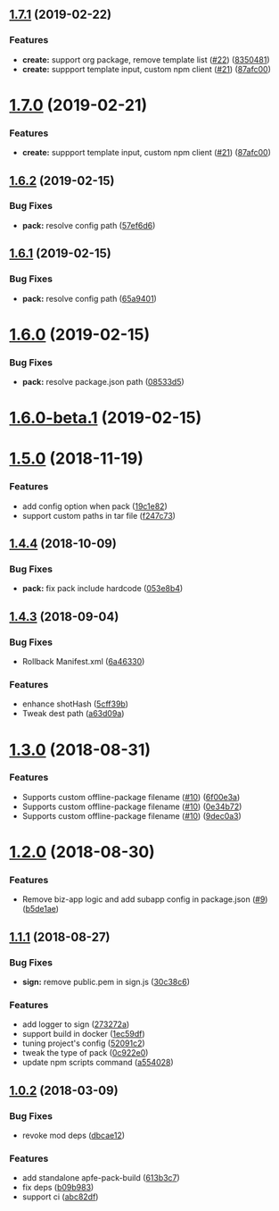 ## [1.7.1](https://github.com/ant-ife/apfe-cli/compare/v1.6.2...v1.7.1) (2019-02-22)


### Features

* **create:** support org package, remove template list ([#22](https://github.com/ant-ife/apfe-cli/issues/22)) ([8350481](https://github.com/ant-ife/apfe-cli/commit/8350481))
* **create:** suppport template input, custom npm client ([#21](https://github.com/ant-ife/apfe-cli/issues/21)) ([87afc00](https://github.com/ant-ife/apfe-cli/commit/87afc00))



# [1.7.0](https://github.com/ant-ife/apfe-cli/compare/v1.6.2...v1.7.0) (2019-02-21)


### Features

* **create:** suppport template input, custom npm client ([#21](https://github.com/ant-ife/apfe-cli/issues/21)) ([87afc00](https://github.com/ant-ife/apfe-cli/commit/87afc00))



## [1.6.2](https://github.com/ant-ife/apfe-cli/compare/v1.6.1...v1.6.2) (2019-02-15)


### Bug Fixes

* **pack:** resolve config path ([57ef6d6](https://github.com/ant-ife/apfe-cli/commit/57ef6d6))



## [1.6.1](https://github.com/ant-ife/apfe-cli/compare/v1.6.0...v1.6.1) (2019-02-15)


### Bug Fixes

* **pack:** resolve config path ([65a9401](https://github.com/ant-ife/apfe-cli/commit/65a9401))



# [1.6.0](https://github.com/ant-ife/apfe-cli/compare/v1.6.0-beta.1...v1.6.0) (2019-02-15)


### Bug Fixes

* **pack:** resolve package.json path ([08533d5](https://github.com/ant-ife/apfe-cli/commit/08533d5))



# [1.6.0-beta.1](https://github.com/ant-ife/apfe-cli/compare/1.5.0...v1.6.0-beta.1) (2019-02-15)



# [1.5.0](https://github.com/ant-ife/apfe-cli/compare/1.4.4...1.5.0) (2018-11-19)


### Features

* add config option when pack ([19c1e82](https://github.com/ant-ife/apfe-cli/commit/19c1e82))
* support custom paths in tar file ([f247c73](https://github.com/ant-ife/apfe-cli/commit/f247c73))



## [1.4.4](https://github.com/ant-ife/apfe-cli/compare/1.4.3...1.4.4) (2018-10-09)


### Bug Fixes

* **pack:** fix pack include hardcode ([053e8b4](https://github.com/ant-ife/apfe-cli/commit/053e8b4))



## [1.4.3](https://github.com/ant-ife/apfe-cli/compare/1.4.0...1.4.3) (2018-09-04)


### Bug Fixes

* Rollback Manifest.xml ([6a46330](https://github.com/ant-ife/apfe-cli/commit/6a46330))


### Features

* enhance shotHash ([5cff39b](https://github.com/ant-ife/apfe-cli/commit/5cff39b))
* Tweak dest path ([a63d09a](https://github.com/ant-ife/apfe-cli/commit/a63d09a))



# [1.3.0](https://github.com/ant-ife/apfe-cli/compare/1.2.0...1.3.0) (2018-08-31)


### Features

* Supports custom offline-package filename ([#10](https://github.com/ant-ife/apfe-cli/issues/10)) ([6f00e3a](https://github.com/ant-ife/apfe-cli/commit/6f00e3a))
* Supports custom offline-package filename ([#10](https://github.com/ant-ife/apfe-cli/issues/10)) ([0e34b72](https://github.com/ant-ife/apfe-cli/commit/0e34b72))
* Supports custom offline-package filename ([#10](https://github.com/ant-ife/apfe-cli/issues/10)) ([9dec0a3](https://github.com/ant-ife/apfe-cli/commit/9dec0a3))



# [1.2.0](https://github.com/ant-ife/apfe-cli/compare/1.1.1...1.2.0) (2018-08-30)


### Features

* Remove biz-app logic and add subapp config in package.json ([#9](https://github.com/ant-ife/apfe-cli/issues/9)) ([b5de1ae](https://github.com/ant-ife/apfe-cli/commit/b5de1ae))



## [1.1.1](https://github.com/ant-ife/apfe-cli/compare/1.1.0...1.1.1) (2018-08-27)


### Bug Fixes

* **sign:** remove public.pem in sign.js ([30c38c6](https://github.com/ant-ife/apfe-cli/commit/30c38c6))


### Features

* add logger to sign ([273272a](https://github.com/ant-ife/apfe-cli/commit/273272a))
* support build in docker ([1ec59df](https://github.com/ant-ife/apfe-cli/commit/1ec59df))
* tuning project's config ([52091c2](https://github.com/ant-ife/apfe-cli/commit/52091c2))
* tweak the type of pack ([0c922e0](https://github.com/ant-ife/apfe-cli/commit/0c922e0))
* update npm scripts command ([a554028](https://github.com/ant-ife/apfe-cli/commit/a554028))



## [1.0.2](https://github.com/ant-ife/apfe-cli/compare/abc82df...1.0.2) (2018-03-09)


### Bug Fixes

* revoke mod deps ([dbcae12](https://github.com/ant-ife/apfe-cli/commit/dbcae12))


### Features

* add standalone apfe-pack-build ([613b3c7](https://github.com/ant-ife/apfe-cli/commit/613b3c7))
* fix deps ([b09b983](https://github.com/ant-ife/apfe-cli/commit/b09b983))
* support ci ([abc82df](https://github.com/ant-ife/apfe-cli/commit/abc82df))




